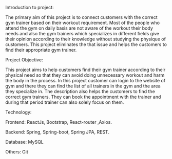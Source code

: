 Introduction to project:

The primary aim of this project is to connect customers with the correct gym trainer based on their workout requirement. Most of the people who attend the gym on daily basis are not aware of the workout their body needs and also the gym trainers which specializes in different fields give their opinion according to their knowledge without studying the physique of customers. This project eliminates the that issue and helps the customers to find their appropriate gym trainer.

Project Objective:

This project aims to help customers find their gym trainer according to their physical need so that they can avoid doing unnecessary workout and harm the body in the process. In this project customer can login to the website of gym and there they can find the list of all trainers in the gym and the area they specialize in. The description also helps the customers to find the correct gym trainers. They can book the appointment with the trainer and during that period trainer can also solely focus on them.

Technology:

Frontend: ReactJs, Bootstrap, React-router ,Axios.

Backend: Spring, Spring-boot, Spring JPA, REST.

Database: MySQL

Others: Git
